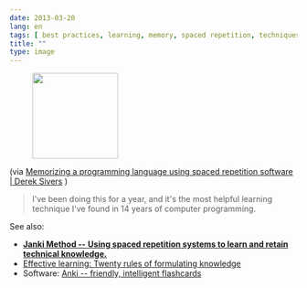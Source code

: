 ```yaml
---
date: 2013-03-20
lang: en
tags: [ best practices, learning, memory, spaced repetition, techniques ]
title: ""
type: image
---
```


<figure>
<a
href="https://hugo.ferreira.cc/via-memorizing-a-programming-language-using/attachment/536/"
rel="attachment"><img
src="https://hugo.ferreira.cc/wp-content/uploads/2013/03/tumblr_mjz014q6SY1qz82meo1_1280-150x150.jpg"
width="150" height="150" /></a></figure>

(via [Memorizing a programming language using spaced repetition software
 |  Derek Sivers](http://sivers.org/srs) )

> I've been doing this for a year, and it's the most helpful learning
> technique I've found in 14 years of computer programming.

See also:

-   [**Janki Method --** **Using spaced repetition systems to learn and
    retain technical
    knowledge.**](http://www.jackkinsella.ie/2011/12/05/janki-method.html)
-   [Effective learning: Twenty rules of formulating
    knowledge](http://www.supermemo.com/articles/20rules.htm)
-   Software: [Anki -- friendly, intelligent
    flashcards](http://ankisrs.net/)

